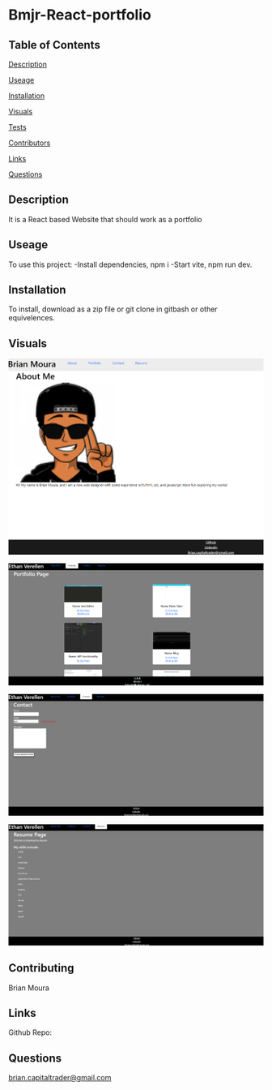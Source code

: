 # Bmjr-React-portfolio

## Table of Contents

[Description](#description)

[Useage](#useage)

[Installation](#installation)

[Visuals](#visuals)

[Tests](#tests)

[Contributors](#contributors)

[Links](#links)

[Questions](#questions)


## Description

It is a React based Website that should work as a portfolio


## Useage

To use this project: 
-Install dependencies, npm i
-Start vite, npm run dev.  


## Installation

To install, download as a zip file or git clone in gitbash or other equivelences.


## Visuals
![This is a image of the AboutMe Page](./Assets/images/about.png)

![this is an image of the Portfolio Page](./Assets/images/Portfolio.png)

![this is an image of the Contact Page](./Assets/images/Contact.png)

![this is an image of the Resume Page](./Assets/images/Resume.png)


## Contributing

Brian Moura


## Links

Github Repo:


## Questions

brian.capitaltrader@gmail.com

